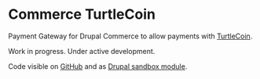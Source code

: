 # Commerce TurtleCoin

Payment Gateway for Drupal Commerce to allow payments with [TurtleCoin](https://turtlecoin.lol).

Work in progress. Under active development.

Code visible on [GitHub](https://github.com/Daveiano/commerce_turtlecoin) and as [Drupal sandbox module](https://www.drupal.org/sandbox/daveiano/3029539).